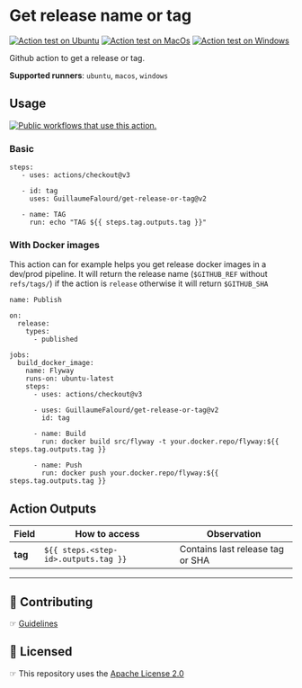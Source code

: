 # Get release name or tag

[![Action test on Ubuntu](https://github.com/GuillaumeFalourd/get-release-or-tag/actions/workflows/ubuntu_action_test.yml/badge.svg)](https://github.com/GuillaumeFalourd/get-release-or-tag/actions/workflows/ubuntu_action_test.yml) [![Action test on MacOs](https://github.com/GuillaumeFalourd/get-release-or-tag/actions/workflows/macos_action_test.yml/badge.svg)](https://github.com/GuillaumeFalourd/get-release-or-tag/actions/workflows/macos_action_test.yml) [![Action test on Windows](https://github.com/GuillaumeFalourd/get-release-or-tag/actions/workflows/windows_action_test.yml/badge.svg)](https://github.com/GuillaumeFalourd/get-release-or-tag/actions/workflows/windows_action_test.yml)

Github action to get a release or tag.

**Supported runners**: `ubuntu`, `macos`, `windows`

## Usage

[![Public workflows that use this action.](https://img.shields.io/endpoint?url=https%3A%2F%2Fapi-endbug.vercel.app%2Fapi%2Fgithub-actions%2Fused-by%3Faction%3DGuillaumeFalourd%2Fget-release-or-tag%26badge%3Dtrue)](https://github.com/search?o=desc&q=GuillaumeFalourd+get-release-or-tag+path%3A.github%2Fworkflows+language%3AYAML&s=&type=Code)

### Basic

```
steps:
   - uses: actions/checkout@v3

   - id: tag
     uses: GuillaumeFalourd/get-release-or-tag@v2

   - name: TAG
     run: echo "TAG ${{ steps.tag.outputs.tag }}"
```

### With Docker images

This action can for example helps you get release docker images in a dev/prod pipeline. 
It will return the release name (`$GITHUB_REF` without `refs/tags/`) if the action is `release` otherwise it will return `$GITHUB_SHA`

```
name: Publish

on:
  release:
    types:
      - published

jobs:
  build_docker_image:
    name: Flyway
    runs-on: ubuntu-latest
    steps:
      - uses: actions/checkout@v3

      - uses: GuillaumeFalourd/get-release-or-tag@v2
        id: tag

      - name: Build
        run: docker build src/flyway -t your.docker.repo/flyway:${{ steps.tag.outputs.tag }}

      - name: Push
        run: docker push your.docker.repo/flyway:${{ steps.tag.outputs.tag }}
```

## Action Outputs

Field | How to access | Observation
------------ | ------------  | -------------
**tag** | `${{ steps.<step-id>.outputs.tag }}` | Contains last release tag or SHA

* * *

## 🤝 Contributing

☞ [Guidelines](https://github.com/GuillaumeFalourd/get-release-or-tag/blob/master/CONTRIBUTING.md)

## 🏅 Licensed

☞ This repository uses the [Apache License 2.0](https://github.com/GuillaumeFalourd/get-release-or-tag/blob/master/LICENSE)
